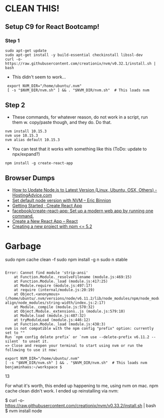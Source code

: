# CLEAN THIS!

## Setup C9 for React Bootcamp!

### Step 1

```
sudo apt-get update
sudo apt-get install -y build-essential checkinstall libssl-dev
curl -o- https://raw.githubusercontent.com/creationix/nvm/v0.32.1/install.sh | bash
```

* This didn't seem to work...

```
 export NVM_DIR="/home/ubuntu/.nvm"
 [ -s "$NVM_DIR/nvm.sh" ] && . "$NVM_DIR/nvm.sh"  # This loads nvm
```

## Step 2

* These commands, for whatever reason, do not work in a script, run them w. copy/paste though, and they do. Do that.

```
nvm install 10.15.3
nvm use 10.15.3
nvm alias default 10.15.3
```

* You can test that it works with something like this (ToDo: update to npx/expand?)

```
npm install -g create-react-app
```


## Browser Dumps

* [How to Update Node.js to Latest Version (Linux, Ubuntu, OSX, Others) - HostingAdvice.com](https://www.hostingadvice.com/how-to/update-node-js-latest-version/)
* [Set default node version with NVM – Eric Binnion](https://eric.blog/2016/08/23/set-default-node-version-with-nvm/)
* [Getting Started · Create React App](https://facebook.github.io/create-react-app/docs/getting-started)
* [facebook/create-react-app: Set up a modern web app by running one command.](https://github.com/facebook/create-react-app)
* [Create a New React App – React](https://reactjs.org/docs/create-a-new-react-app.html)
* [Creating a new project with npm <= 5.2](https://gist.github.com/gaearon/4064d3c23a77c74a3614c498a8bb1c5f)




# Garbage

sudo npm cache clean -f
sudo npm install -g n
sudo n stable


```

Error: Cannot find module 'strip-ansi'
    at Function.Module._resolveFilename (module.js:469:15)
    at Function.Module._load (module.js:417:25)
    at Module.require (module.js:497:17)
    at require (internal/module.js:20:19)
    at Object.<anonymous> (/home/ubuntu/.nvm/versions/node/v6.11.2/lib/node_modules/npm/node_modules/wide-align/node_modules/string-width/index.js:2:17)
    at Module._compile (module.js:570:32)
    at Object.Module._extensions..js (module.js:579:10)
    at Module.load (module.js:487:32)
    at tryModuleLoad (module.js:446:12)
    at Function.Module._load (module.js:438:3)
nvm is not compatible with the npm config "prefix" option: currently set to ""
Run `npm config delete prefix` or `nvm use --delete-prefix v6.11.2 --silent` to unset it.
=> Close and reopen your terminal to start using nvm or run the following to use it now:

export NVM_DIR="/home/ubuntu/.nvm"
[ -s "$NVM_DIR/nvm.sh" ] && . "$NVM_DIR/nvm.sh"  # This loads nvm
benjaminhaos:~/workspace $ 
```
13

For what it's worth, this ended up happening to me, using nvm on mac. npm cache clean didn't work. I ended up reinstalling via nvm:

$ curl -o- https://raw.githubusercontent.com/creationix/nvm/v0.33.2/install.sh | bash
$ nvm install node